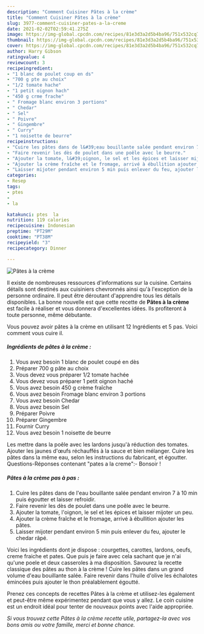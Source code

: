 ```yaml
---
description: "Comment Cuisiner Pâtes à la crème"
title: "Comment Cuisiner Pâtes à la crème"
slug: 3977-comment-cuisiner-pates-a-la-creme
date: 2021-02-02T02:59:41.275Z
image: https://img-global.cpcdn.com/recipes/81e3d3a2d5b4ba96/751x532cq70/pates-a-la-creme-photo-principale-de-la-recette.jpg
thumbnail: https://img-global.cpcdn.com/recipes/81e3d3a2d5b4ba96/751x532cq70/pates-a-la-creme-photo-principale-de-la-recette.jpg
cover: https://img-global.cpcdn.com/recipes/81e3d3a2d5b4ba96/751x532cq70/pates-a-la-creme-photo-principale-de-la-recette.jpg
author: Harry Gibson
ratingvalue: 4
reviewcount: 3
recipeingredient:
- "1 blanc de poulet coup en ds"
- "700 g pte au choix"
- "1/2 tomate hache"
- "1 petit oignon hach"
- "450 g crme frache"
- " Fromage blanc environ 3 portions"
- " Chedar"
- " Sel"
- " Poivre"
- " Gingembre"
- " Curry"
- "1 noisette de beurre"
recipeinstructions:
- "Cuire les pâtes dans de l&#39;eau bouillante salée pendant environ 7 à 10 min puis égoutter et laisser refroidir."
- "Faire revenir les dès de poulet dans une poêle avec le beurre."
- "Ajouter la tomate, l&#39;oignon, le sel et les épices et laisser mijoter un peu."
- "Ajouter la crème fraîche et le fromage, arrivé à ébullition ajouter les pâtes."
- "Laisser mijoter pendant environ 5 min puis enlever du feu, ajouter le chedar râpé."
categories:
- Resep
tags:
- ptes
- 
- la

katakunci: ptes  la 
nutrition: 119 calories
recipecuisine: Indonesian
preptime: "PT29M"
cooktime: "PT38M"
recipeyield: "3"
recipecategory: Dinner

---
```



![Pâtes à la crème](https://img-global.cpcdn.com/recipes/81e3d3a2d5b4ba96/751x532cq70/pates-a-la-creme-photo-principale-de-la-recette.jpg)

Il existe de nombreuses ressources d'informations sur la cuisine. Certains détails sont destinés aux cuisiniers chevronnés ainsi qu'à l'exception de la personne ordinaire. Il peut être déroutant d'apprendre tous les détails disponibles. La bonne nouvelle est que cette recette de <strong> Pâtes à la crème </strong> est facile à réaliser et vous donnera d'excellentes idées. Ils profiteront à toute personne, même débutante.

<!--inarticleads1-->

Vous pouvez avoir pâtes à la crème en utilisant 12 Ingrédients et 5 pas. Voici comment vous cuire il.

##### Ingrédients de pâtes à la crème :

1. Vous avez besoin 1 blanc de poulet coupé en dès
1. Préparer 700 g pâte au choix
1. Vous devez vous préparer 1/2 tomate hachée
1. Vous devez vous préparer 1 petit oignon haché
1. Vous avez besoin 450 g crème fraîche
1. Vous avez besoin  Fromage blanc environ 3 portions
1. Vous avez besoin  Chedar
1. Vous avez besoin  Sel
1. Préparer  Poivre
1. Préparer  Gingembre
1. Fournir  Curry
1. Vous avez besoin 1 noisette de beurre


Les mettre dans la poêle avec les lardons jusqu&#39;à réduction des tomates. Ajouter les jaunes d&#39;œufs réchauffés à la sauce et bien mélanger. Cuire les pâtes dans la même eau, selon les instructions du fabricant, et égoutter. Questions-Réponses contenant &#34;pates a la creme&#34;:- Bonsoir ! 

<!--inarticleads2-->

##### Pâtes à la crème pas à pas :

1. Cuire les pâtes dans de l&#39;eau bouillante salée pendant environ 7 à 10 min puis égoutter et laisser refroidir.
1. Faire revenir les dès de poulet dans une poêle avec le beurre.
1. Ajouter la tomate, l&#39;oignon, le sel et les épices et laisser mijoter un peu.
1. Ajouter la crème fraîche et le fromage, arrivé à ébullition ajouter les pâtes.
1. Laisser mijoter pendant environ 5 min puis enlever du feu, ajouter le chedar râpé.


Voici les ingrédients dont je dispose : courgettes, carottes, lardons, oeufs, creme fraiche et pates. Que puis je faire avec cela sachant que je n&#39;ai qu&#39;une poele et deux casseroles à ma disposition. Savourez la recette classique des pâtes au thon à la crème ! Cuire les pâtes dans un grand volume d&#39;eau bouillante salée. Faire revenir dans l&#39;huile d&#39;olive les échalotes émincées puis ajouter le thon préalablement égoutté. 

<!--inarticleads1-->

<p>
Prenez ces concepts de recettes Pâtes à la crème et utilisez-les également et peut-être même expérimentez pendant que vous y allez. Le coin cuisine est un endroit idéal pour tenter de nouveaux points avec l'aide appropriée.
</p>

<p>
<i>Si vous trouvez cette Pâtes à la crème recette utile, partagez-la avec vos bons amis ou votre famille, merci et bonne chance.</i>
</p>
